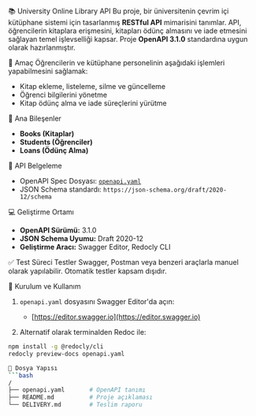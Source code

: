 📚 University Online Library API
Bu proje, bir üniversitenin çevrim içi kütüphane sistemi için tasarlanmış **RESTful API** mimarisini tanımlar. API, öğrencilerin kitaplara erişmesini, kitapları ödünç almasını ve iade etmesini sağlayan temel işlevselliği kapsar. Proje **OpenAPI 3.1.0** standardına uygun olarak hazırlanmıştır.

🎯 Amaç
Öğrencilerin ve kütüphane personelinin aşağıdaki işlemleri yapabilmesini sağlamak:
- Kitap ekleme, listeleme, silme ve güncelleme
- Öğrenci bilgilerini yönetme
- Kitap ödünç alma ve iade süreçlerini yürütme

🧬 Ana Bileşenler
- **Books (Kitaplar)**
- **Students (Öğrenciler)**
- **Loans (Ödünç Alma)**

📡 API Belgeleme
- OpenAPI Spec Dosyası: [`openapi.yaml`](./openapi.yaml)
- JSON Schema standardı: `https://json-schema.org/draft/2020-12/schema`


💻 Geliştirme Ortamı
- **OpenAPI Sürümü:** 3.1.0
- **JSON Schema Uyumu:** Draft 2020-12
- **Geliştirme Aracı:** Swagger Editor, Redocly CLI

✅ Test Süreci
Testler Swagger, Postman veya benzeri araçlarla manuel olarak yapılabilir. Otomatik testler kapsam dışıdır.

🧰 Kurulum ve Kullanım
1. `openapi.yaml` dosyasını Swagger Editor'da açın:
   - [https://editor.swagger.io](https://editor.swagger.io)

2. Alternatif olarak terminalden Redoc ile:
```bash
npm install -g @redocly/cli
redocly preview-docs openapi.yaml

📂 Dosya Yapısı
```bash
/
├── openapi.yaml       # OpenAPI tanımı
├── README.md          # Proje açıklaması
└── DELIVERY.md        # Teslim raporu
